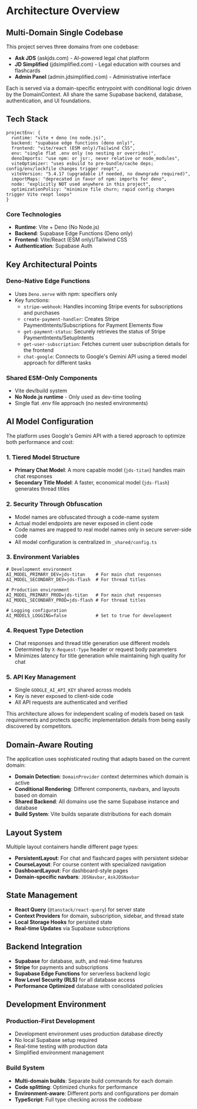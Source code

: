 # Architecture Overview

## Multi-Domain Single Codebase

This project serves three domains from one codebase:
- **Ask JDS** (askjds.com) - AI-powered legal chat platform
- **JD Simplified** (jdsimplified.com) - Legal education with courses and flashcards
- **Admin Panel** (admin.jdsimplified.com) - Administrative interface

Each is served via a domain-specific entrypoint with conditional logic driven by the DomainContext. All share the same Supabase backend, database, authentication, and UI foundations.

## Tech Stack

```
projectEnv: {
  runtime: "vite + deno (no node.js)",
  backend: "supabase edge functions (deno only)",
  frontend: "vite/react (ESM only)/Tailwind CSS",
  env: "single flat .env only (no nesting or overrides)",
  denoImports: "use npm: or jsr:, never relative or node_modules",
  viteOptimizer: "uses esbuild to pre-bundle/cache deps; config/env/lockfile changes trigger reopt",
  viteVersion: "5.4.17 (upgradable if needed, no downgrade required)",
  importMaps: "deprecated in favor of npm: imports for deno",
  node: "explicitly NOT used anywhere in this project",
  optimizationPolicy: "minimize file churn; rapid config changes trigger Vite reopt loops"
}
```

### Core Technologies
- **Runtime**: Vite + Deno (No Node.js)
- **Backend**: Supabase Edge Functions (Deno only)
- **Frontend**: Vite/React (ESM only)/Tailwind CSS
- **Authentication**: Supabase Auth

## Key Architectural Points

### Deno-Native Edge Functions
- Uses `Deno.serve` with npm: specifiers only
- Key functions:
  - `stripe-webhook`: Handles incoming Stripe events for subscriptions and purchases
  - `create-payment-handler`: Creates Stripe PaymentIntents/Subscriptions for Payment Elements flow
  - `get-payment-status`: Securely retrieves the status of Stripe PaymentIntents/SetupIntents
  - `get-user-subscription`: Fetches current user subscription details for the frontend
  - `chat-google`: Connects to Google's Gemini API using a tiered model approach for different tasks

### Shared ESM-Only Components
- Vite dev/build system
- **No Node.js runtime** - Only used as dev-time tooling
- Single flat .env file approach (no nested environments)

## AI Model Configuration

The platform uses Google's Gemini API with a tiered approach to optimize both performance and cost:

### 1. Tiered Model Structure
- **Primary Chat Model**: A more capable model (`jds-titan`) handles main chat responses
- **Secondary Title Model**: A faster, economical model (`jds-flash`) generates thread titles

### 2. Security Through Obfuscation
- Model names are obfuscated through a code-name system
- Actual model endpoints are never exposed in client code
- Code names are mapped to real model names only in secure server-side code
- All model configuration is centralized in `_shared/config.ts`

### 3. Environment Variables
```
# Development environment
AI_MODEL_PRIMARY_DEV=jds-titan    # For main chat responses
AI_MODEL_SECONDARY_DEV=jds-flash  # For thread titles

# Production environment
AI_MODEL_PRIMARY_PROD=jds-titan   # For main chat responses
AI_MODEL_SECONDARY_PROD=jds-flash # For thread titles

# Logging configuration
AI_MODELS_LOGGING=false           # Set to true for development
```

### 4. Request Type Detection
- Chat responses and thread title generation use different models
- Determined by `X-Request-Type` header or request body parameters
- Minimizes latency for title generation while maintaining high quality for chat

### 5. API Key Management
- Single `GOOGLE_AI_API_KEY` shared across models
- Key is never exposed to client-side code
- All API requests are authenticated and verified

This architecture allows for independent scaling of models based on task requirements and protects specific implementation details from being easily discovered by competitors.

## Domain-Aware Routing

The application uses sophisticated routing that adapts based on the current domain:

- **Domain Detection**: `DomainProvider` context determines which domain is active
- **Conditional Rendering**: Different components, navbars, and layouts based on domain
- **Shared Backend**: All domains use the same Supabase instance and database
- **Build System**: Vite builds separate distributions for each domain

## Layout System

Multiple layout containers handle different page types:

- **PersistentLayout**: For chat and flashcard pages with persistent sidebar
- **CourseLayout**: For course content with specialized navigation
- **DashboardLayout**: For dashboard-style pages
- **Domain-specific navbars**: `JDSNavbar`, `AskJDSNavbar`

## State Management

- **React Query** (`@tanstack/react-query`) for server state
- **Context Providers** for domain, subscription, sidebar, and thread state  
- **Local Storage Hooks** for persisted state
- **Real-time Updates** via Supabase subscriptions

## Backend Integration

- **Supabase** for database, auth, and real-time features
- **Stripe** for payments and subscriptions
- **Supabase Edge Functions** for serverless backend logic
- **Row Level Security (RLS)** for all database access
- **Performance Optimized** database with consolidated policies

## Development Environment

### Production-First Development
- Development environment uses production database directly
- No local Supabase setup required
- Real-time testing with production data
- Simplified environment management

### Build System
- **Multi-domain builds**: Separate build commands for each domain
- **Code splitting**: Optimized chunks for performance
- **Environment-aware**: Different ports and configurations per domain
- **TypeScript**: Full type checking across the codebase
